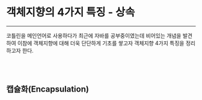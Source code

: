 # 객체지향의 4가지 특징 - 상속

---

코틀린을 메인언어로 사용하다가 최근에 자바를 공부중이였는데 비어있는 개념을 발견하여 이참에 객체지향에 대해 더욱 단단하게 기초를 쌓고자
객체지향 4가지 특징을 정리하고자 한다.

<br><br>

## 캡슐화(Encapsulation)
